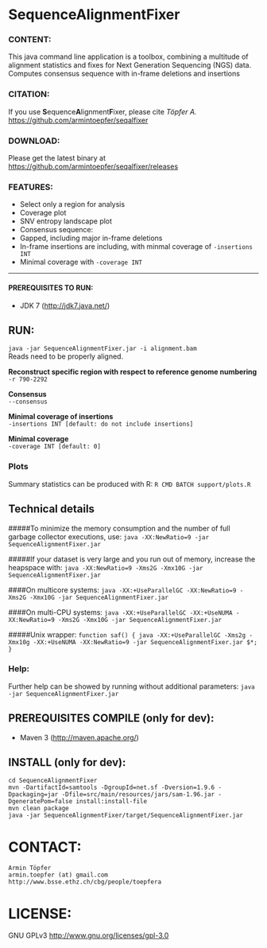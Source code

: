 # <b>S</b>equence<b>A</b>lignment<b>F</b>ixer

### CONTENT:
This java command line application is a toolbox, combining a multitude of alignment statistics and fixes for Next Generation Sequencing (NGS) data.  
Computes consensus sequence with in-frame deletions and insertions

### CITATION:
If you use <b>S</b>equence<b>A</b>lignment<b>F</b>ixer, please cite <i>Töpfer A.</i> https://github.com/armintoepfer/seqalfixer

### DOWNLOAD:
Please get the latest binary at https://github.com/armintoepfer/seqalfixer/releases

### FEATURES:
 - Select only a region for analysis
 - Coverage plot
 - SNV entropy landscape plot
 - Consensus sequence:
  - Gapped, including major in-frame deletions
  - In-frame insertions are including, with minmal coverage of `-insertions INT`
  - Minimal coverage with `-coverage INT`

- - -

#### PREREQUISITES TO RUN:
 - JDK 7 (http://jdk7.java.net/)

## RUN:
 `java -jar SequenceAlignmentFixer.jar -i alignment.bam`  
 Reads need to be properly aligned.  
  
<b>Reconstruct specific region with respect to reference genome numbering</b>  
 `-r 790-2292`

<b>Consensus</b>  
 `--consensus` 

<b>Minimal coverage of insertions</b>  
 `-insertions INT [default: do not include insertions]` 

<b>Minimal coverage</b>  
 `-coverage INT [default: 0]`

### Plots
 Summary statistics can be produced with R:
`R CMD BATCH support/plots.R`

## Technical details
#####To minimize the memory consumption and the number of full garbage collector executions, use:
`java -XX:NewRatio=9 -jar SequenceAlignmentFixer.jar`

#####If your dataset is very large and you run out of memory, increase the heapspace with:
`java -XX:NewRatio=9 -Xms2G -Xmx10G -jar SequenceAlignmentFixer.jar`

####On multicore systems:
`java -XX:+UseParallelGC -XX:NewRatio=9 -Xms2G -Xmx10G -jar SequenceAlignmentFixer.jar`

####On multi-CPU systems:
`java -XX:+UseParallelGC -XX:+UseNUMA -XX:NewRatio=9 -Xms2G -Xmx10G -jar SequenceAlignmentFixer.jar`

#####Unix wrapper:
`function saf() { java -XX:+UseParallelGC -Xms2g -Xmx10g -XX:+UseNUMA -XX:NewRatio=9 -jar SequenceAlignmentFixer.jar $*; }`

### Help:
 Further help can be showed by running without additional parameters:
  `java -jar SequenceAlignmentFixer.jar`

## PREREQUISITES COMPILE (only for dev):
 - Maven 3 (http://maven.apache.org/)

## INSTALL (only for dev):
    cd SequenceAlignmentFixer
    mvn -DartifactId=samtools -DgroupId=net.sf -Dversion=1.9.6 -Dpackaging=jar -Dfile=src/main/resources/jars/sam-1.96.jar -DgeneratePom=false install:install-file
    mvn clean package
    java -jar SequenceAlignmentFixer/target/SequenceAlignmentFixer.jar

# CONTACT:
    Armin Töpfer
    armin.toepfer (at) gmail.com
    http://www.bsse.ethz.ch/cbg/people/toepfera

# LICENSE:
 GNU GPLv3 http://www.gnu.org/licenses/gpl-3.0
